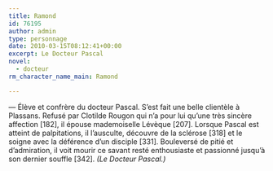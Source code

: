 ```yaml
---
title: Ramond
id: 76195
author: admin
type: personnage
date: 2010-03-15T08:12:41+00:00
excerpt: Le Docteur Pascal
novel:
  - docteur
rm_character_name_main: Ramond

---
```

— Élève et confrère du docteur Pascal. S&rsquo;est fait une belle clientèle à Plassans. Refusé par Clotilde Rougon qui n&rsquo;a pour lui qu&rsquo;une très sincère affection [182], il épouse mademoiselle Lévèque [207]. Lorsque Pascal est atteint de palpitations, il l&rsquo;ausculte, découvre de la sclérose [318] et le soigne avec la déférence d&rsquo;un disciple [331]. Bouleversé de pitié et d&rsquo;admiration, il voit mourir ce savant resté enthousiaste et passionné jusqu&rsquo;à son dernier souffle [342]. _(Le Docteur Pascal.)_